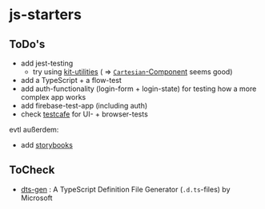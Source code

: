 # js-starters

## ToDo's
* add jest-testing
    * try using [kit-utilities](https://github.com/c8r/kit) ( => [`Cartesian`-Component](https://github.com/c8r/kit#cartesian) seems good)
* add a TypeScript + a flow-test
* add auth-functionality (login-form + login-state) for testing how a more complex app works
* add firebase-test-app (including auth)
* check [testcafe](https://github.com/DevExpress/testcafe) for UI- + browser-tests

evtl außerdem:
* add [storybooks](https://github.com/storybooks/storybook)

## ToCheck
* [dts-gen](https://github.com/Microsoft/dts-gen) : A TypeScript Definition File Generator (`.d.ts`-files) by Microsoft
